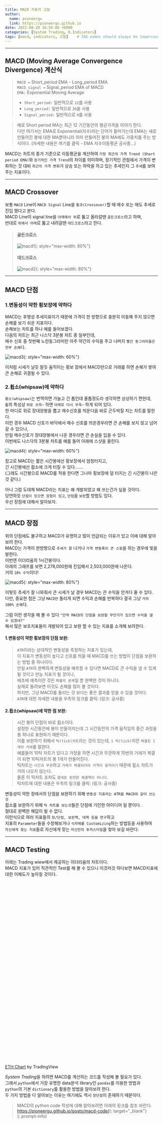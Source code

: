 ```yaml
---
title: MACD 지표의 고찰
author:
  name: pioneergu
  link: https://pioneergu.github.io
date: 2022-08-20 16:56:00 +0900
categories: [System Trading, 0.Indicators]
tags: [macd, indicators, 고찰]    # TAG names should always be lowercase
---
```


---
## **MACD (Moving Average Convergence Divergence) 계산식**

> `MACD =` Short\_period EMA - Long\_period EMA  
> `MACD_signal =` Signal\_period EMA of MACD  
> `EMA:` Exponential Moving Average
> 
> -   `Short_period:` 일반적으로 `12`를 사용
> -   `Long_period:` 일반적으로 `26`을 사용
> -   `Signal_period:` 일반적으로 `9`를 사용

> 예로 Short period MA는 최근 12 기간동안의 평균가격을 이야기 한다.  
> 다만 여기서는 EMA로 Exponential(지수)라는 단어가 들어가는데 EMA는 새로만들어진 봉에 대한 MA뿐아니라 이미 만들어진 봉의 MA에도 가중치를 주는 방식이다. (자세한 내용은 여기를 클릭 - EMA 지수이동평균 공사중...)

MACD는 차트의 종가 기준으로 이동평균을 계산하여 `가장 최근의 가격 Trend (Short period EMA)`와 `장기적인 가격 Trend`의 차이를 의미하며, 장기적인 관점에서 가격이 변화하는 것 대비 `최근의 가격 변화`가 상승 또는 하락을 하고 있는 추세인지 그 `추세`를 보여주는 지표이다.

---
## **MACD Crossover**

보통 `MACD` Line이 `MACD Signal` Line을 `통과(Crossover)`할 때 매수 또는 매도 추세로 진입 했다고 본다.  
MACD Line이 signal line을 `아래에서 위`로 뚫고 올라갈땐 `골든크로스`라고 하며,  
반대로 `위에서 아래`로 뚫고 내려갈땐 `데드크로스`라고 한다.

> #### **골든크로스**
> 
> ![macd1](/assets/img/posting/systemtrading/macd1.jpg){: style="max-width: 80%"}
> 
> #### **데드크로스**
> 
> ![macd2](/assets/img/posting/systemtrading/macd2.jpg){: style="max-width: 80%"}

---
## **MACD 단점**

### **1.변동성이 약한 횡보장에 약하다**

MACD는 후행성 추세지표이기 때문에 가격이 한 방향으로 충분히 이동해 주지 않으면 손해를 보기 쉬운 지표이다.  
손해보는 차트를 하나 예를 들어보겠다.  
다음의 차트는 최근 나스닥 3분봉 차트 중 일부인데,  
매수 신호 중 첫번째 노란동그라미만 아주 약간의 수익을 주고 나머지 `빨간 동그라미들은 전부 손해`다.

![macd3](/assets/img/posting/systemtrading/macd3.jpg){: style="max-width: 60%"}

이처럼 시세가 날듯 말듯 움직이는 횡보 장에서 MACD만으로 거래를 하면 손해가 쌓여 큰 손해로 귀결될 수 있다.

### **2.휩소(whipsaw)에 약하다**

`휩소(whipsaw)`는 번역하면 가늘고 긴 톱인데 줄톱정도라 생각하면 상상하기 편한데,  
`톱`의 특성상 `위로 쓰윽~` 하면 `아래로 다시 쑤욱~` 하게 되어 있다.  
한 마디로 위로 장대양봉을 뽑고 매수신호를 띄운다음 바로 곤두박질 치는 차트를 말한다.  
이런 경우 MACD 신호가 바닥에서 매수 신호를 띄운경우라면 큰 손해를 보지 않고 넘어갈 수 있으나,  
만일 매수신호가 장대양봉에서 나온 경우라면 큰 손실을 입을 수 있다.  
이번에도 나스닥의 3분봉 차트를 예를 들어 아래에 스샷을 올린다.

![macd4](/assets/img/posting/systemtrading/macd4.jpg){: style="max-width: 60%"}

참고로 MACD는 짧은 시간봉에선 횡보장에서 엄청터지고,  
긴 시간봉에선 휩소에 크게 터질 수 있다.......  
(그래도 시간봉으로 MACD를 적용 한다면 그나마 횡보장에 덜 터지는 긴 시간봉이 나은것 같다.)

아니 그럼 도데체 MACD라는 지표는 왜 개발되었고 왜 쓰는건가 싶을 것이다.  
당연하듯 `단점이 있으면 장점이 있고`, `단점`을 `보완`할 방법도 있다.  
우선 장점에 대해서 알아보자.

---
## **MACD 장점**

위의 단점에도 불구하고 MACD가 유명하고 많이 언급되는 이유가 있고 이에 대해 알아보려 한다.  
MACD는 가격이 한방향으로 `추세가 잘` 나거나 `가격 변동폭이 큰 스윙`을 하는 경우에 빛을 발한다.  
이번엔 이더리움의 1시간봉이다.  
아래의 그래프를 보면 2,278,000원에 진입해서 2,503,000원에 나온다.  
거의 `10% 수익`이다!

![macd5](/assets/img/posting/systemtrading/macd5.jpg){: style="max-width: 80%"}

이렇듯 추세가 잘 나와줘서 큰 시세가 날 경우 MACD는 큰 수익을 안겨다 줄 수 있다.  
다만, 중요한 점은 그냥 `MACD만` 돌리게 되면 수익과 손해를 반복하다 결국 그냥 `거의 100% 손해`다.

그럼 이런 생각을 해 볼 수 있다 `"만약 MACD의 단점을 보완할 무언가가 있으면 수익을 낼 수 있겠네?"`  
해서 많은 보조지표들이 개발되어 있고 보완 할 수 있는 지표를 소개해 보려한다.

#### **1.변동성이 약한 횡보장의 단점 보완:**

> `ATR`이라는 상대적인 변동성을 측정하는 지표가 있는데,  
> 이 지표가 변동성이 높다고 신호를 띄울 때 MACD를 쓰는 방법이 단점을 보완하는 방법 중 하나이다.  
> 만일 `ATR`이 완벽하게 변동성을 예측할 수 있다면 MACD로 큰 수익을 낼 수 있게 될 것이고 만능 지표가 될 것이나,  
> 애초에 예측이란 것은 `확률의 문제`일 뿐 완벽한 것이 아니다.  
> 실제로 돌려보면 이것도 손해를 많이 볼 것이다.  
> 하지만, 그냥 MACD를 돌리는 것 보다는 좋은 결과를 얻을 수 있을 것이다.  
> `ATR`에 대한 자세한 내용을 우측의 링크를 클릭: (링크: 공사중)

#### **2.휩소(whipsaw)에 약한 점 보완:**

> 시간 봉의 단점이 바로 휩소이다.  
> 설정한 시간동안에 봉이 만들어지는데 그 시간동안의 가격 움직임의 중간 과정을 봉 하나로 표현하기 때문이다.  
> 이를 보완하기 위해서 `틱(tick)차트`라는 것이 있는데, `1 틱(tick)`이란 `체결된 1개의 거래`를 말한다.  
> 예를들어 10틱 차트가 있다고 가정을 하면 시간과 무관하게 10번의 거래가 체결이 되면 10틱차트의 봉 1개가 만들어진다.  
> 틱차트는 `시간과 무관`하고 `거래가 체결되어야 가격이 움직이기` 때문에 휩소 차트가 거의 나오지 않는다.  
> 물론 이 틱차트 조차도 `절대로 완전한 해결책이 아니다.`  
> 틱차트에 대한 내용은 우측의 링크를 클릭: (링크: 공사중)

변동성이 약한 장에서의 단점을 보완하기 위해 `변동성 지표라는 ATR을 MACD와 같이 쓰는 것`  
휩소를 보완하기 위해 `틱 차트를 보는것`들은 단점에 기인한 아이디어 일 뿐이다.  
절대로 완벽한 해답이 될 수 없다.  
이런식으로 여러 지표들의 `장/단점, 보완책, 대책 등을 연구`하고  
지표의 `Parameter`들을 수정해보거나 `식자체를 Customizing`하는 방법등을 사용하여  
`자신에게 맞는 지표`들로 자신에게 맞는 `자신만의 투자스타일`을 찾아 보길 바란다.

---
## **MACD Testing**
아래는 Trading wiew에서 제공하는 이더리움의 차트이다.  
MACD 지표가 있어 직관적인 Test를 해 볼 수 있으니 이것저것 하다보면 MACD지표에 대한 이해도가 높아질 것이다.  
  
<!-- TradingView Widget BEGIN -->
<div class="tradingview-widget-container">
  <div id="tradingview_c075d" style="height:600px"></div>
  <div class="tradingview-widget-copyright"><a href="https://www.tradingview.com/symbols/ETH/" rel="noopener" target="_blank"><span class="blue-text">ETH Chart</span></a> by TradingView</div>
  <script type="text/javascript" src="https://s3.tradingview.com/tv.js"></script>
  <script type="text/javascript">
    new TradingView.widget(
    {
      "autosize": true,
      "symbol": "ETH",
      "interval": "D",
      "timezone": "Etc/UTC",
      "theme": "dark",
      "style": "1",
      "locale": "en",
      "toolbar_bg": "#f1f3f6",
      "enable_publishing": false,
      "withdateranges": true,
      "hide_side_toolbar": false,
      "allow_symbol_change": true,
      "details": false,
      "studies": [
        "MACD@tv-basicstudies"
      ],
      "container_id": "tradingview_c075d"
    });
  </script>
</div>
<!-- TradingView Widget END -->

*System Trading*을 하려면 MACD를 계산하는 코드를 작성해 볼 필요가 있다.  
그래서 `python`에서 가장 유명한 data분석 library인 `pandas`를 이용한 방법과  
`python`의 기본 `dictionary`를 활용한 방법을 알아보려 한다.  
두 가지 방법을 다 알아보는 이유는 여기에도 역시 `장단점`이 존재하기 때문이다.  

> MACD의 python code 작성에 대해 알아보려면 아래의 링크를 참조 바란다.  
> <https://pioneergu.github.io/posts/macd-code/>{: target="_blank"}
{:.prompt-info}